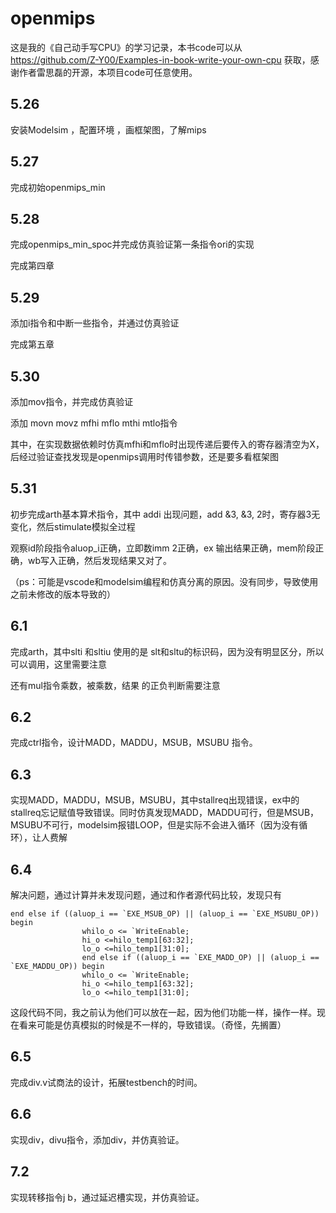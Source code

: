 # openmips
这是我的《自己动手写CPU》的学习记录，本书code可以从 https://github.com/Z-Y00/Examples-in-book-write-your-own-cpu 获取，感谢作者雷思磊的开源，本项目code可任意使用。

## 5.26 
安装Modelsim ，配置环境 ，画框架图，了解mips

## 5.27
完成初始openmips_min

## 5.28
完成openmips_min_spoc并完成仿真验证第一条指令ori的实现

完成第四章

## 5.29
添加i指令和中断一些指令，并通过仿真验证

完成第五章

## 5.30
添加mov指令，并完成仿真验证 

添加 movn movz mfhi mflo mthi mtlo指令

其中，在实现数据依赖时仿真mfhi和mflo时出现传递后要传入的寄存器清空为X，后经过验证查找发现是openmips调用时传错参数，还是要多看框架图

## 5.31
初步完成arth基本算术指令，其中 addi 出现问题，add &3, &3, 2时，寄存器3无变化，然后stimulate模拟全过程

观察id阶段指令aluop_i正确，立即数imm 2正确，ex 输出结果正确，mem阶段正确，wb写入正确，然后发现结果又对了。

（ps：可能是vscode和modelsim编程和仿真分离的原因。没有同步，导致使用之前未修改的版本导致的）

## 6.1 
完成arth，其中slti 和sltiu 使用的是 slt和sltu的标识码，因为没有明显区分，所以可以调用，这里需要注意

还有mul指令乘数，被乘数，结果 的正负判断需要注意

## 6.2
完成ctrl指令，设计MADD，MADDU，MSUB，MSUBU 指令。

## 6.3
实现MADD，MADDU，MSUB，MSUBU，其中stallreq出现错误，ex中的stallreq忘记赋值导致错误。同时仿真发现MADD，MADDU可行，但是MSUB，MSUBU不可行，modelsim报错LOOP，但是实际不会进入循环（因为没有循环），让人费解

## 6.4
解决问题，通过计算并未发现问题，通过和作者源代码比较，发现只有
```
end else if ((aluop_i == `EXE_MSUB_OP) || (aluop_i == `EXE_MSUBU_OP)) begin
				whilo_o <= `WriteEnable;
				hi_o <=hilo_temp1[63:32];
				lo_o <=hilo_temp1[31:0];
				end else if ((aluop_i == `EXE_MADD_OP) || (aluop_i == `EXE_MADDU_OP)) begin
				whilo_o <= `WriteEnable;
				hi_o <=hilo_temp1[63:32];
				lo_o <=hilo_temp1[31:0];
```
这段代码不同，我之前认为他们可以放在一起，因为他们功能一样，操作一样。现在看来可能是仿真模拟的时候是不一样的，导致错误。（奇怪，先搁置）
## 6.5
完成div.v试商法的设计，拓展testbench的时间。

## 6.6
实现div，divu指令，添加div，并仿真验证。

## 7.2
实现转移指令j b，通过延迟槽实现，并仿真验证。
